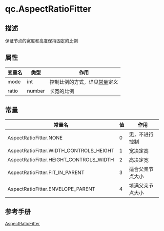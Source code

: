 # qc.AspectRatioFitter

## 描述
保证节点的宽度和高度保持固定的比例

## 属性
| 变量名         |   类型      |  作用        |
| ------------- |-------------|-------------|
| mode | int | 控制比例的方式，详见[常量](#_3)定义 |
| ratio | number | 长宽的比例 |

## 常量
| 常量名         |   值      |  作用        |
| ------------- |-------------|-------------|
| AspectRatioFitter.NONE | 0 | 无，不进行控制 |
| AspectRatioFitter.WIDTH_CONTROLS_HEIGHT | 1 | 宽决定高 |
| AspectRatioFitter.HEIGHT_CONTROLS_WIDTH | 2 | 高决定宽 |
| AspectRatioFitter.FIT_IN_PARENT | 3 | 适合父亲节点大小 |
| AspectRatioFitter.ENVELOPE_PARENT | 4 | 填满父亲节点大小 |

## 参考手册
[AspectRatioFitter](http://docs.zuoyouxi.com/manual/Sample/AspectRatioFitter.html)